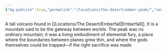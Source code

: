 ```yaml
---
{"dg-publish":true,"permalink":"/locations/the-desert/ember-peak/","noteIcon":""}
---
```


 A tall volcano found in [[Locations/The Desert/Emberfall\|Emberfall]]. It is a mountain said to be the gateway between worlds. The peak was no ordinary mountain; it was a living embodiment of elemental fury, a place where the boundaries between planes grew thin, and where the gods themselves could be trapped—if the right sacrifice was made.